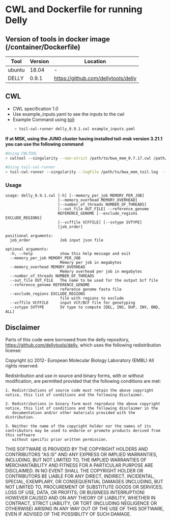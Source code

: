# CWL and Dockerfile for running Delly

## Version of tools in docker image (/container/Dockerfile)

| Tool	| Version	| Location	|
|---	|---	|---	|
| ubuntu  	| 18.04  	|  -	|
| DELLY  	| 0.9.1	|  https://github.com/dellytools/delly	|


## CWL

- CWL specification 1.0
- Use example_inputs.yaml to see the inputs to the cwl
- Example Command using [toil](https://toil.readthedocs.io):

```bash
    > toil-cwl-runner delly_0.9.1.cwl example_inputs.yaml
```
**If at MSK, using the JUNO cluster having installed toil-msk version 3.21.1 you can use the following command**

```bash
#Using CWLTOOL
> cwltool --singularity --non-strict /path/to/bwa_mem_0.7.17.cwl /path/to/inputs.yaml

#Using toil-cwl-runner
> toil-cwl-runner --singularity --logFile /path/to/bwa_mem_toil.log  --jobStore /path/to/bwa_mem_jobStore --batchSystem lsf --workDir /path/to/bwa_mem_toil_log --outdir . --writeLogs /path/to/bwa_mem_toil_log --logLevel DEBUG --stats --retryCount 2 --disableCaching --disableChaining --maxLogFileSize 20000000000 /path/to/bwa_mem_0.7.17.cwl /path/to/inputs.yaml > bwa_mem_toil.stdout 2> bwa_mem_toil.stderr &
```

### Usage 

```
usage: delly_0.9.1.cwl [-h] [--memory_per_job MEMORY_PER_JOB]
                       [--memory_overhead MEMORY_OVERHEAD]
                       [--number_of_threads NUMBER_OF_THREADS]
                       [--out_file OUT_FILE] --reference_genome
                       REFERENCE_GENOME [--exclude_regions EXCLUDE_REGIONS]
                       [--vcffile VCFFILE] [--svtype SVTYPE]
                       [job_order]

positional arguments:
  job_order             Job input json file

optional arguments:
  -h, --help            show this help message and exit
  --memory_per_job MEMORY_PER_JOB
                        Memory per job in megabytes
  --memory_overhead MEMORY_OVERHEAD
                        Memory overhead per job in megabytes
  --number_of_threads NUMBER_OF_THREADS
  --out_file OUT_FILE   The name to be used for the output bcf file
  --reference_genome REFERENCE_GENOME
                        reference genome fasta file
  --exclude_regions EXCLUDE_REGIONS
                        file with regions to exclude
  --vcffile VCFFILE     input VCF/BCF file for genotyping
  --svtype SVTYPE       SV type to compute [DEL, INS, DUP, INV, BND, ALL]
``` 

## Disclaimer 
Parts of this code were borrowed from the delly repository, https://github.com/dellytools/delly, which uses the following redistribution license: 

Copyright (c) 2012- European Molecular Biology Laboratory (EMBL)
All rights reserved.

Redistribution and use in source and binary forms, with or without modification, are permitted provided that the following conditions are met:

    1. Redistributions of source code must retain the above copyright notice, this list of conditions and the following disclaimer.

    2. Redistributions in binary form must reproduce the above copyright notice, this list of conditions and the following disclaimer in the
       documentation and/or other materials provided with the distribution.

    3. Neither the name of the copyright holder nor the names of its contributors may be used to endorse or promote products derived from this software 
       without specific prior written permission.

THIS SOFTWARE IS PROVIDED BY THE COPYRIGHT HOLDERS AND CONTRIBUTORS "AS IS" AND ANY EXPRESS OR IMPLIED WARRANTIES, INCLUDING, BUT NOT LIMITED TO,
THE IMPLIED WARRANTIES OF MERCHANTABILITY AND FITNESS FOR A PARTICULAR PURPOSE ARE DISCLAIMED. IN NO EVENT SHALL THE COPYRIGHT HOLDER OR
CONTRIBUTORS BE LIABLE FOR ANY DIRECT, INDIRECT, INCIDENTAL, SPECIAL, EXEMPLARY, OR CONSEQUENTIAL DAMAGES (INCLUDING, BUT NOT LIMITED TO,
PROCUREMENT OF SUBSTITUTE GOODS OR SERVICES; LOSS OF USE, DATA, OR PROFITS; OR BUSINESS INTERRUPTION) HOWEVER CAUSED AND ON ANY THEORY OF LIABILITY,
WHETHER IN CONTRACT, STRICT LIABILITY, OR TORT (INCLUDING NEGLIGENCE OR OTHERWISE) ARISING IN ANY WAY OUT OF THE USE OF THIS SOFTWARE, EVEN IF
ADVISED OF THE POSSIBILITY OF SUCH DAMAGE.
